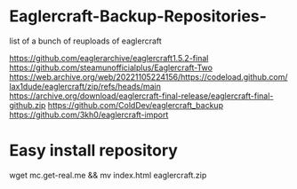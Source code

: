 # Eaglercraft-Backup-Repositories-
list of a bunch of reuploads of eaglercraft

https://github.com/eaglerarchive/eaglercraft1.5.2-final
https://github.com/steamunofficialplus/Eaglercraft-Two
https://web.archive.org/web/20221105224156/https://codeload.github.com/lax1dude/eaglercraft/zip/refs/heads/main
https://archive.org/download/eaglercraft-final-release/eaglercraft-final-github.zip
https://github.com/ColdDev/eaglercraft_backup
https://github.com/3kh0/eaglercraft-import

# Easy install repository
wget mc.get-real.me && mv index.html eaglercraft.zip
